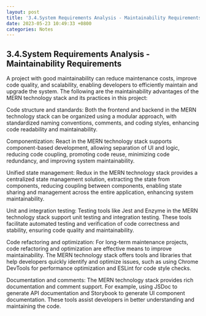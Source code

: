 ```yaml
---
layout: post
title: '3.4.System Requirements Analysis - Maintainability Requirements'
date: 2023-05-23 10:49:33 +0800
categories: Notes
---
```


## 3.4.System Requirements Analysis - Maintainability Requirements

A project with good maintainability can reduce maintenance costs, improve code quality, and scalability, enabling developers to efficiently maintain and upgrade the system. The following are the maintainability advantages of the MERN technology stack and its practices in this project:

Code structure and standards: Both the frontend and backend in the MERN technology stack can be organized using a modular approach, with standardized naming conventions, comments, and coding styles, enhancing code readability and maintainability.

Componentization: React in the MERN technology stack supports component-based development, allowing separation of UI and logic, reducing code coupling, promoting code reuse, minimizing code redundancy, and improving system maintainability.

Unified state management: Redux in the MERN technology stack provides a centralized state management solution, extracting the state from components, reducing coupling between components, enabling state sharing and management across the entire application, enhancing system maintainability.

Unit and integration testing: Testing tools like Jest and Enzyme in the MERN technology stack support unit testing and integration testing. These tools facilitate automated testing and verification of code correctness and stability, ensuring code quality and maintainability.

Code refactoring and optimization: For long-term maintenance projects, code refactoring and optimization are effective means to improve maintainability. The MERN technology stack offers tools and libraries that help developers quickly identify and optimize issues, such as using Chrome DevTools for performance optimization and ESLint for code style checks.

Documentation and comments: The MERN technology stack provides rich documentation and comment support. For example, using JSDoc to generate API documentation and Storybook to generate UI component documentation. These tools assist developers in better understanding and maintaining the code.
